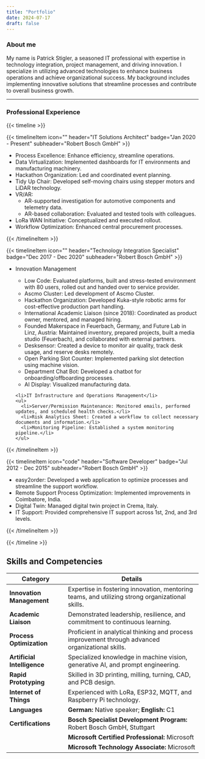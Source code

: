 ```yaml
---
title: "Portfolio"
date: 2024-07-17
draft: false
---
```

### About me
My name is Patrick Stigler, a seasoned IT professional with expertise in technology integration, project management, and driving innovation. I specialize in utilizing advanced technologies to enhance business operations and achieve organizational success. My background includes implementing innovative solutions that streamline processes and contribute to overall business growth.

---

### Professional Experience
{{< timeline >}}

{{< timelineItem icon="" header="IT Solutions Architect" badge="Jan 2020 - Present" subheader="Robert Bosch GmbH" >}}
<ul>
	<li>Process Excellence: Enhance efficiency, streamline operations.</li>
	<li>Data Virtualization: Implemented dashboards for IT environments and manufacturing machinery.</li>
	<li>Hackathon Organization: Led and coordinated event planning.</li>
	<li>Tidy Up Chair: Developed self-moving chairs using stepper motors and LiDAR technology.</li>
	<li>VR/AR: 
	  <ul>
		<li>AR-supported investigation for automotive components and telemetry data.</li>
		<li>AR-based collaboration: Evaluated and tested tools with colleagues.</li>
	  </ul>
	</li>
	<li>LoRa WAN Initiative: Conceptualized and executed rollout.</li>
	<li>Workflow Optimization: Enhanced central procurement processes.</li>
</ul>
{{< /timelineItem >}}

{{< timelineItem icon="" header="Technology Integration Specialist" badge="Dec 2017 - Dec 2020" subheader="Robert Bosch GmbH" >}}
<ul>
	<li>Innovation Management</li>
	<ul>
	  <li>Low Code: Evaluated platforms, built and stress-tested environment with 80 users, rolled out and handed over to service provider.</li>
	  <li>Ascmo Cluster: Led development of Ascmo Cluster.</li>
	  <li>Hackathon Organization: Developed Kuka-style robotic arms for cost-effective production part handling.</li>
	  <li>International Academic Liaison (since 2018): Coordinated as product owner, mentored, and managed hiring.</li>
	  <li>Founded Makerspace in Feuerbach, Germany, and Future Lab in Linz, Austria: Maintained inventory, prepared projects, built a media studio (Feuerbach), and collaborated with external partners.</li>
	  <li>Desksensor: Created a device to monitor air quality, track desk usage, and reserve desks remotely.</li>
	  <li>Open Parking Slot Counter: Implemented parking slot detection using machine vision.</li>
	  <li>Department Chat Bot: Developed a chatbot for onboarding/offboarding processes.</li>
	  <li>AI Display: Visualized manufacturing data.</li>
	</ul>

	<li>IT Infrastructure and Operations Management</li>
	<ul>
	  <li>Server/Permission Maintenance: Monitored emails, performed updates, and scheduled health checks.</li>
	  <li>Risk Analytics Sheet: Created a workflow to collect necessary documents and information.</li>
	  <li>Monitoring Pipeline: Established a system monitoring pipeline.</li>
	</ul>
</ul>
{{< /timelineItem >}}

{{< timelineItem icon="code" header="Software Developer" badge="Jul 2012 - Dec 2015" subheader="Robert Bosch GmbH" >}}
<ul>
	<li>easy2order: Developed a web application to optimize processes and streamline the support workflow.</li>
	<li>Remote Support Process Optimization: Implemented improvements in Coimbatore, India.</li>
	<li>Digital Twin: Managed digital twin project in Crema, Italy.</li>
	<li>IT Support: Provided comprehensive IT support across 1st, 2nd, and 3rd levels.</li>
</ul>
{{< /timelineItem >}}

{{< /timeline >}}

## Skills and Competencies

| Category                  | Details                                                                                     |
|---------------------------|---------------------------------------------------------------------------------------------|
| **Innovation Management**  | Expertise in fostering innovation, mentoring teams, and utilizing strong organizational skills. |
| **Academic Liaison**       | Demonstrated leadership, resilience, and commitment to continuous learning. |
| **Process Optimization**   | Proficient in analytical thinking and process improvement through advanced organizational skills. |
| **Artificial Intelligence**| Specialized knowledge in machine vision, generative AI, and prompt engineering. |
| **Rapid Prototyping**      | Skilled in 3D printing, milling, turning, CAD, and PCB design.        |
| **Internet of Things**     | Experienced with LoRa, ESP32, MQTT, and Raspberry Pi technology.    |
| **Languages**              | **German:** Native speaker; **English:** C1                                                                             |
| **Certifications**         | **Bosch Specialist Development Program:** Robert Bosch GmbH, Stuttgart                      |
|                            | **Microsoft Certified Professional:** Microsoft                                             |
|                            | **Microsoft Technology Associate:** Microsoft                                               |

